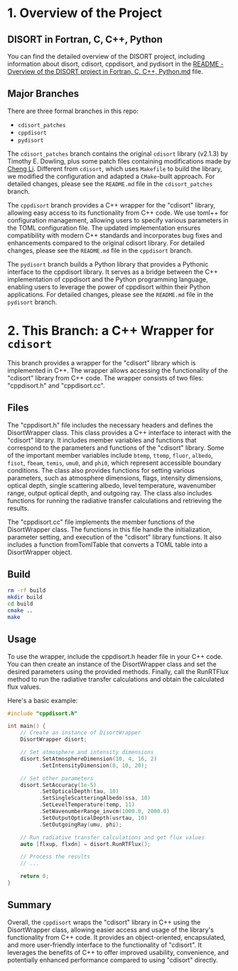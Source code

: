 # 1. Overview of the Project

## DISORT in Fortran, C, C++, Python

You can find the detailed overview of the DISORT project, including information about disort, cdisort, cppdisort, and pydisort in the [README - Overview of the DISORT project in Fortran, C, C++, Python.md](./README%20-%20Overview%20of%20the%20DISORT%20project%20in%20Fortran%2C%20C%2C%20C%2B%2B%2C%20Python.md) file.

## Major Branches

There are three formal branches in this repo: 
- `cdisort_patches`
- `cppdisort`
- `pydisort`

The `cdisort_patches` branch contains the original `cdisort` library (v2.1.3) by Timothy E. Dowling, plus some patch files containing modifications made by [Cheng Li](https://chengcli.io/). Different from `cdisort`, which uses `Makefile` to build the library, we modified the configuration and adapted a `CMake`-built approach. For detailed changes, please see the `README.md` file in the `cdisort_patches` branch.

The `cppdisort` branch provides a C++ wrapper for the "cdisort" library, allowing easy access to its functionality from C++ code. We use toml++ for configuration management, allowing users to specify various parameters in the TOML configuration file. The updated implementation ensures compatibility with modern C++ standards and incorporates bug fixes and enhancements compared to the original cdisort library. For detailed changes, please see the `README.md` file in the `cppdisort` branch.

The `pydisort` branch builds a Python library that provides a Pythonic interface to the cppdisort library. It serves as a bridge between the C++ implementation of cppdisort and the Python programming language, enabling users to leverage the power of cppdisort within their Python applications. For detailed changes, please see the `README.md` file in the `pydisort` branch.


# 2. This Branch: a C++ Wrapper for `cdisort`

This branch provides a wrapper for the "cdisort" library which is implemented in C++. The wrapper allows accessing the functionality of the "cdisort" library from C++ code. The wrapper consists of two files: "cppdisort.h" and "cppdisort.cc".

## Files

The "cppdisort.h" file includes the necessary headers and defines the DisortWrapper class. This class provides a C++ interface to interact with the "cdisort" library. It includes member variables and functions that correspond to the parameters and functions of the "cdisort" library. Some of the important member variables include `btemp`, `ttemp`, `fluor`, `albedo`, `fisot`, `fbeam`, `temis`, `umu0`, and `phi0`, which represent accessible boundary conditions. The class also provides functions for setting various parameters, such as atmosphere dimensions, flags, intensity dimensions, optical depth, single scattering albedo, level temperature, wavenumber range, output optical depth, and outgoing ray. The class also includes functions for running the radiative transfer calculations and retrieving the results.

The "cppdisort.cc" file implements the member functions of the DisortWrapper class. The functions in this file handle the initialization, parameter setting, and execution of the "cdisort" library functions. It also includes a function fromTomlTable that converts a TOML table into a DisortWrapper object.

## Build

```bash
rm -rf build
mkdir build
cd build
cmake ..
make
```

## Usage

To use the wrapper, include the cppdisort.h header file in your C++ code. You can then create an instance of the DisortWrapper class and set the desired parameters using the provided methods. Finally, call the RunRTFlux method to run the radiative transfer calculations and obtain the calculated flux values.

Here's a basic example:

```c++
#include "cppdisort.h"

int main() {
    // Create an instance of DisortWrapper
    DisortWrapper disort;

    // Set atmosphere and intensity dimensions
    disort.SetAtmosphereDimension(10, 4, 16, 2)
          .SetIntensityDimension(8, 10, 20);

    // Set other parameters
    disort.SetAccuracy(1e-5)
          .SetOpticalDepth(tau, 10)
          .SetSingleScatteringAlbedo(ssa, 10)
          .SetLevelTemperature(temp, 11)
          .SetWavenumberRange_invcm(1000.0, 2000.0)
          .SetOutputOpticalDepth(usrtau, 10)
          .SetOutgoingRay(umu, phi);

    // Run radiative transfer calculations and get flux values
    auto [flxup, flxdn] = disort.RunRTFlux();

    // Process the results
    // ...

    return 0;
}
```

## Summary

Overall, the `cppdisort` wraps the "cdisort" library in C++ using the DisortWrapper class, allowing easier access and usage of the library's functionality from C++ code.  It provides an object-oriented, encapsulated, and more user-friendly interface to the functionality of "cdisort". It leverages the benefits of C++ to offer improved usability, convenience, and potentially enhanced performance compared to using "cdisort" directly.
